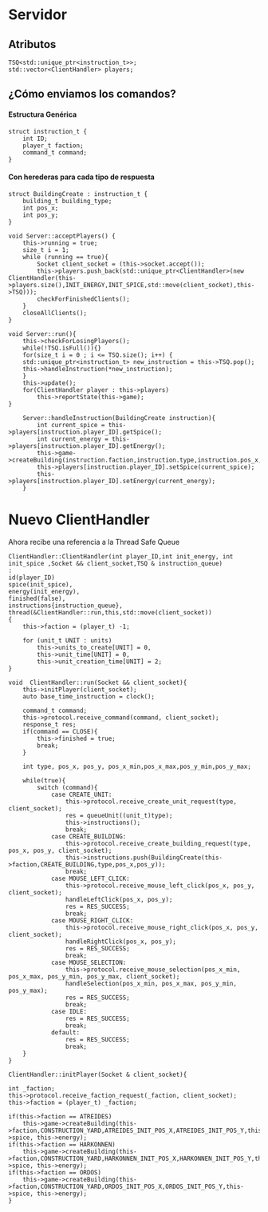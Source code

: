 #   Servidor

##  Atributos

    TSQ<std::unique_ptr<instruction_t>>;
    std::vector<ClientHandler> players;


##  ¿Cómo enviamos los comandos?

####    Estructura Genérica 

    struct instruction_t {
        int ID;
        player_t faction;
        command_t command;
    }

####    Con herederas para cada tipo de respuesta

    struct BuildingCreate : instruction_t {
        building_t building_type;
        int pos_x;
        int pos_y;
    }

    void Server::acceptPlayers() {
        this->running = true;
        size_t i = 1;
        while (running == true){
            Socket client_socket = (this->socket.accept());
            this->players.push_back(std::unique_ptr<ClientHandler>(new ClientHandler(this->players.size(),INIT_ENERGY,INIT_SPICE,std::move(client_socket),this->TSQ)));
            checkForFinishedClients();
        }
        closeAllClients();
    }

    void Server::run(){
        this->checkForLosingPlayers();
        while(!TSQ.isFull()){}
        for(size_t i = 0 ; i <= TSQ.size(); i++) {
        std::unique_ptr<instruction_t> new_instruction = this->TSQ.pop();
        this->handleInstruction(*new_instruction);
        }
        this->update();
        for(ClientHandler player : this->players)
            this->reportState(this->game);
    }

        Server::handleInstruction(BuildingCreate instruction){
            int current_spice = this->players[instruction.player_ID].getSpice();
            int current_energy = this->players[instruction.player_ID].getEnergy();
            this->game->createBuilding(instruction.faction,instruction.type,instruction.pos_x,instruction.pos_y,current_spice,current_energy);
            this->players[instruction.player_ID].setSpice(current_spice);
            this->players[instruction.player_ID].setEnergy(current_energy); 
        }


#   Nuevo ClientHandler

Ahora recibe una referencia a la Thread Safe Queue

    ClientHandler::ClientHandler(int player_ID,int init_energy, int init_spice ,Socket && client_socket,TSQ & instruction_queue)
    :
    id(player_ID)
    spice(init_spice),
    energy(init_energy),
    finished(false),
    instructions{instruction_queue},
    thread(&ClientHandler::run,this,std::move(client_socket))
    {
        this->faction = (player_t) -1;

        for (unit_t UNIT : units)
            this->units_to_create[UNIT] = 0,
            this->unit_time[UNIT] = 0,
            this->unit_creation_time[UNIT] = 2;
    }

    void  ClientHandler::run(Socket && client_socket){
        this->initPlayer(client_socket);
        auto base_time_instruction = clock();
        
        command_t command;
        this->protocol.receive_command(command, client_socket);
        response_t res;
        if(command == CLOSE){
            this->finished = true;
            break;
        }
        
        int type, pos_x, pos_y, pos_x_min,pos_x_max,pos_y_min,pos_y_max;

        while(true){
            switch (command){
                case CREATE_UNIT:
                    this->protocol.receive_create_unit_request(type, client_socket);
                    res = queueUnit((unit_t)type);
                    this->instructions();
                    break;
                case CREATE_BUILDING:
                    this->protocol.receive_create_building_request(type, pos_x, pos_y, client_socket);
                    this->instructions.push(BuildingCreate(this->faction,CREATE_BUILDING,type,pos_x,pos_y));
                    break;  
                case MOUSE_LEFT_CLICK:
                    this->protocol.receive_mouse_left_click(pos_x, pos_y, client_socket);
                    handleLeftClick(pos_x, pos_y);
                    res = RES_SUCCESS;
                    break;
                case MOUSE_RIGHT_CLICK:
                    this->protocol.receive_mouse_right_click(pos_x, pos_y, client_socket);
                    handleRightClick(pos_x, pos_y);
                    res = RES_SUCCESS;
                    break;
                case MOUSE_SELECTION:
                    this->protocol.receive_mouse_selection(pos_x_min, pos_x_max, pos_y_min, pos_y_max, client_socket);
                    handleSelection(pos_x_min, pos_x_max, pos_y_min, pos_y_max);
                    res = RES_SUCCESS;
                    break;
                case IDLE:
                    res = RES_SUCCESS;
                    break;
                default:
                    res = RES_SUCCESS;
                    break;
        }
    }

    ClientHandler::initPlayer(Socket & client_socket){
    
    int _faction;
    this->protocol.receive_faction_request(_faction, client_socket);
    this->faction = (player_t) _faction;

    if(this->faction == ATREIDES)
        this->game->createBuilding(this->faction,CONSTRUCTION_YARD,ATREIDES_INIT_POS_X,ATREIDES_INIT_POS_Y,this->spice, this->energy); 
    if(this->faction == HARKONNEN)
        this->game->createBuilding(this->faction,CONSTRUCTION_YARD,HARKONNEN_INIT_POS_X,HARKONNEN_INIT_POS_Y,this->spice, this->energy); 
    if(this->faction == ORDOS)
        this->game->createBuilding(this->faction,CONSTRUCTION_YARD,ORDOS_INIT_POS_X,ORDOS_INIT_POS_Y,this->spice, this->energy); 
    }